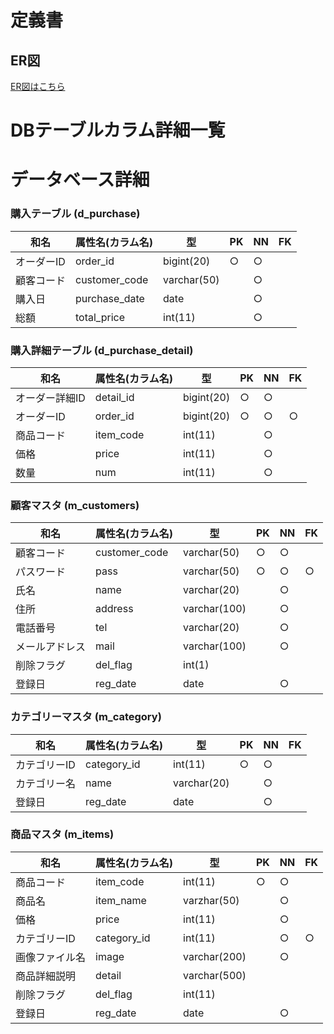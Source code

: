 # 定義書
## ER図

[ER図はこちら](https://github.com/Aso2001001/2021sys-design/blob/main/ER.md "ER図はこちら")

# DBテーブルカラム詳細一覧

# データベース詳細

### 購入テーブル (d_purchase)
|和名|属性名(カラム名)|型|PK|NN|FK|
|-|-|-|-|-|-|
|オーダーID|order_id|bigint(20)|○|○|
|顧客コード|customer_code|varchar(50)||○||
|購入日|purchase_date|date||○||
|総額|total_price|int(11)||○||

### 購入詳細テーブル (d_purchase_detail)
|和名|属性名(カラム名)|型|PK|NN|FK|
|-|-|-|-|-|-|
|オーダー詳細ID|detail_id|bigint(20)|○|○||
|オーダーID|order_id|bigint(20)|○|○|○|
|商品コード|item_code|int(11)||○||
|価格|price|int(11)||○||
|数量|num|int(11)||○||

### 顧客マスタ (m_customers)
|和名|属性名(カラム名)|型|PK|NN|FK|
|-|-|-|-|-|-|
|顧客コード|customer_code|varchar(50)|○|○||
|パスワード|pass|varchar(50)|○|○|○|
|氏名|name|varchar(20)||○||
|住所|address|varchar(100)||○||
|電話番号|tel|varchar(20)||○||
|メールアドレス|mail|varchar(100)||○||
|削除フラグ|del_flag|int(1)||||
|登録日|reg_date|date||○||

### カテゴリーマスタ (m_category)
|和名|属性名(カラム名)|型|PK|NN|FK|
|-|-|-|-|-|-|
|カテゴリーID|category_id|int(11)|○|○||
|カテゴリー名|name|varchar(20)||○||
|登録日|reg_date|date||○||



### 商品マスタ (m_items)
|和名|属性名(カラム名)|型|PK|NN|FK|
|-|-|-|-|-|-|
|商品コード|item_code|int(11)|○|○||
|商品名|item_name|varzhar(50)||○||
|価格|price|int(11)||○||
|カテゴリーID|category_id|int(11)||○|○|
|画像ファイル名|image|varchar(200)||○||
|商品詳細説明|detail|varchar(500)||||
|削除フラグ|del_flag|int(11)||||
|登録日|reg_date|date||○||





